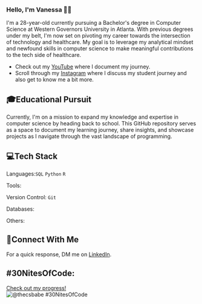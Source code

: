 ### Hello, I'm Vanessa 👋🏽

I'm a 28-year-old currently pursuing a Bachelor's degree in Computer Science at Western Governors University in Atlanta. With previous degrees under my belt, I'm now set on pivoting my career towards the intersection of technology and healthcare. My goal is to leverage my analytical mindset and newfound skills in computer science to make meaningful contributions to the tech side of healthcare.

* Check out my [YouTube](https://www.youtube.com/channel/UCtFIlOi_7KDiU7dfzXZ37hA) where I document my journey. 
* Scroll through my [Instagram](https://www.instagram.com/thecsbabe/) where I discuss my student journey and also get to know me a bit more. 

## 🎓Educational Pursuit 
Currently, I'm on a mission to expand my knowledge and expertise in computer science by heading back to school. This GitHub repository serves as a space to document my learning journey, share insights, and showcase projects as I navigate through the vast landscape of programming.

## 💻Tech Stack 
Languages:`SQL` `Python` `R`

Tools: 

Version Control: `Git`

Databases:

Others: 

## 👤Connect With Me 
For a quick response, DM me on [LinkedIn](https://www.linkedin.com/in/vanessaokosun/).


## #30NitesOfCode:
  [Check out my progress!](https://www.codedex.io/@thecsbabe/30-nites-of-code)  
  ![@thecsbabe #30NitesOfCode](https://www.codedex.io/api/petStatus?user=thecsbabe)
